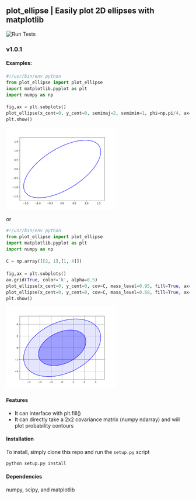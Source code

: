 ## plot_ellipse | Easily plot 2D ellipses with matplotlib

![Run Tests](https://github.com/nkern/plot_ellipse/workflows/Run%20Tests/badge.svg)

### v1.0.1

#### Examples:
```python
#!/usr/bin/env python
from plot_ellipse import plot_ellipse
import matplotlib.pyplot as plt
import numpy as np

fig,ax = plt.subplots()
plot_ellipse(x_cent=0, y_cent=0, semimaj=2, semimin=1, phi=np.pi/4, ax=ax)
plt.show()
```
<img src="data/fig1.png" width=300px />

or

```python
#!/usr/bin/env python
from plot_ellipse import plot_ellipse
import matplotlib.pyplot as plt
import numpy as np

C = np.array([[2, 1],[1, 4]])

fig,ax = plt.subplots()
ax.grid(True, color='k', alpha=0.5)
plot_ellipse(x_cent=0, y_cent=0, cov=C, mass_level=0.95, fill=True, ax=ax, fill_kwargs={'alpha':0.1,'c':'b'})
plot_ellipse(x_cent=0, y_cent=0, cov=C, mass_level=0.68, fill=True, ax=ax, fill_kwargs={'alpha':0.3,'c':'b'})
plt.show()
```
<img src="data/fig2.png" width=300px />


#### Features
- It can interface with plt.fill()
- It can directly take a 2x2 covariance matrix (numpy ndarray) and will plot probability contours

#### Installation
To install, simply clone this repo and run the `setup.py` script
```bash
python setup.py install
```

#### Dependencies
numpy, scipy, and matplotlib

